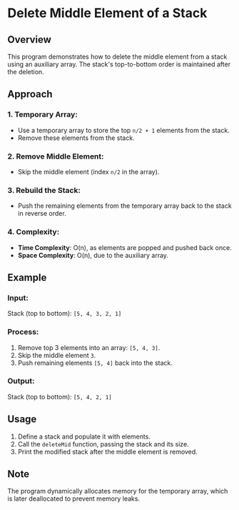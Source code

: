 # Delete Middle Element of a Stack

## Overview
This program demonstrates how to delete the middle element from a stack using an auxiliary array. The stack's top-to-bottom order is maintained after the deletion.

## Approach

### 1. **Temporary Array**:
   - Use a temporary array to store the top `n/2 + 1` elements from the stack.
   - Remove these elements from the stack.

### 2. **Remove Middle Element**:
   - Skip the middle element (index `n/2` in the array).

### 3. **Rebuild the Stack**:
   - Push the remaining elements from the temporary array back to the stack in reverse order.

### 4. **Complexity**:
   - **Time Complexity**: O(n), as elements are popped and pushed back once.
   - **Space Complexity**: O(n), due to the auxiliary array.

## Example

### Input:
Stack (top to bottom): `[5, 4, 3, 2, 1]`

### Process:
1. Remove top 3 elements into an array: `[5, 4, 3]`.
2. Skip the middle element `3`.
3. Push remaining elements `[5, 4]` back into the stack.

### Output:
Stack (top to bottom): `[5, 4, 2, 1]`

## Usage

1. Define a stack and populate it with elements.
2. Call the `deleteMid` function, passing the stack and its size.
3. Print the modified stack after the middle element is removed.

## Note
The program dynamically allocates memory for the temporary array, which is later deallocated to prevent memory leaks.
